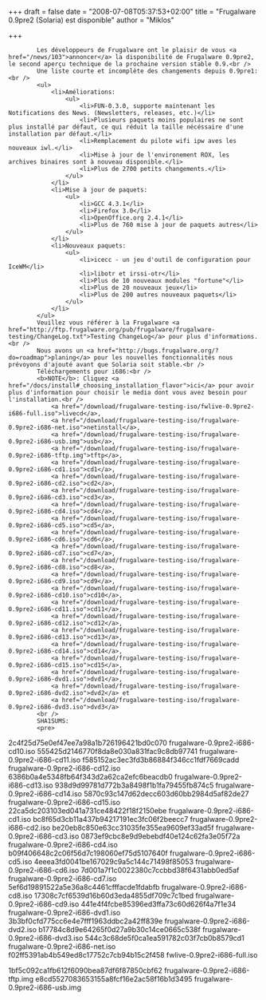 
+++
draft = false
date = "2008-07-08T05:37:53+02:00"
title = "Frugalware 0.9pre2 (Solaria) est disponible"
author = "Miklos"

+++

            Les développeurs de Frugalware ont le plaisir de vous <a href="/news/103">annoncer</a> la disponibilité de Frugalware 0.9pre2, le second aperçu technique de la prochaine version stable 0.9.<br />
            Une liste courte et incomplète des changements depuis 0.9pre1:<br />
            <ul>
                <li>Améliorations:
                    <ul>
                        <li>FUN-0.3.0, supporte maintenant les Notifications des News. (Newsletters, releases, etc.)</li>
                        <li>Plusieurs paquets moins populaires ne sont plus installé par défaut, ce qui réduit la taille nécéssaire d'une installation par défaut.</li>
                        <li>Remplacement du pilote wifi ipw aves les nouveaux iwl.</li>
                        <li>Mise à jour de l'environement ROX, les archives binaires sont à nouveau disponible.</li>
                        <li>Plus de 2700 petits changements.</li>
                    </ul>
                </li>
                <li>Mise à jour de paquets:
                    <ul>
                        <li>GCC 4.3.1</li>
                        <li>Firefox 3.0</li>
                        <li>OpenOffice.org 2.4.1</li>
                        <li>Plus de 760 mise à jour de paquets autres</li>
                    </ul>
                </li>
                <li>Nouveaux paquets:
                    <ul>
                        <li>icecc - un jeu d'outil de configuration pour IceWM</li>
                        <li>libotr et irssi-otr</li>
                        <li>Plus de 10 nouveaux modules "fortune"</li>
                        <li>Plus de 20 nouveaux jeux</li>
                        <li>Plus de 200 autres nouveaux paquets</li>
                    </ul>
                </li>
            </ul>
            Veuillez vous référer à la Frugalware <a href="http://ftp.frugalware.org/pub/frugalware/frugalware-testing/ChangeLog.txt">Testing ChangeLog</a> pour plus d'informations.<br />
            Nous avons un <a href="http://bugs.frugalware.org/?do=roadmap">planing</a> pour les nouvelles fonctionnalités nous prévoyons d'ajouté avant que Solaria soit stable.<br />
            Téléchargements pour i686:<br />
            <b>NOTE</b>: Cliquez <a href="/docs/install#_choosing_installation_flavor">ici</a> pour avoir plus d'information pour choisir le media dont vous avez besoin pour l'installation.<br />
                <a href="/download/frugalware-testing-iso/fwlive-0.9pre2-i686-full.iso">livecd</a>,
                <a href="/download/frugalware-testing-iso/frugalware-0.9pre2-i686-net.iso">netinstall</a>,
                <a href="/download/frugalware-testing-iso/frugalware-0.9pre2-i686-usb.img">usb</a>,
                <a href="/download/frugalware-testing-iso/frugalware-0.9pre2-i686-tftp.img">tftp</a>,
                <a href="/download/frugalware-testing-iso/frugalware-0.9pre2-i686-cd1.iso">cd1</a>,
                <a href="/download/frugalware-testing-iso/frugalware-0.9pre2-i686-cd2.iso">cd2</a>,
                <a href="/download/frugalware-testing-iso/frugalware-0.9pre2-i686-cd3.iso">cd3</a>,
                <a href="/download/frugalware-testing-iso/frugalware-0.9pre2-i686-cd4.iso">cd4</a>,
                <a href="/download/frugalware-testing-iso/frugalware-0.9pre2-i686-cd5.iso">cd5</a>,
                <a href="/download/frugalware-testing-iso/frugalware-0.9pre2-i686-cd6.iso">cd6</a>,
                <a href="/download/frugalware-testing-iso/frugalware-0.9pre2-i686-cd7.iso">cd7</a>,
                <a href="/download/frugalware-testing-iso/frugalware-0.9pre2-i686-cd8.iso">cd8</a>,
                <a href="/download/frugalware-testing-iso/frugalware-0.9pre2-i686-cd9.iso">cd9</a>,
                <a href="/download/frugalware-testing-iso/frugalware-0.9pre2-i686-cd10.iso">cd10</a>,
                <a href="/download/frugalware-testing-iso/frugalware-0.9pre2-i686-cd11.iso">cd11</a>,
                <a href="/download/frugalware-testing-iso/frugalware-0.9pre2-i686-cd12.iso">cd12</a>,
                <a href="/download/frugalware-testing-iso/frugalware-0.9pre2-i686-cd13.iso">cd13</a>,
                <a href="/download/frugalware-testing-iso/frugalware-0.9pre2-i686-cd14.iso">cd14</a>,
                <a href="/download/frugalware-testing-iso/frugalware-0.9pre2-i686-cd15.iso">cd15</a>,
                <a href="/download/frugalware-testing-iso/frugalware-0.9pre2-i686-dvd1.iso">dvd1</a>,
                <a href="/download/frugalware-testing-iso/frugalware-0.9pre2-i686-dvd2.iso">dvd2</a> et
                <a href="/download/frugalware-testing-iso/frugalware-0.9pre2-i686-dvd3.iso">dvd3</a>
            <br />
            SHA1SUMS:
            <pre>
2c4f25d75e0ef47ee7a98a1b726196421bd0c070  frugalware-0.9pre2-i686-cd10.iso
555425d2146770f8da8e030a831fac9c8db97741  frugalware-0.9pre2-i686-cd11.iso
f585152ac3ec3fd3b86884f346cc1fdf7669cadd  frugalware-0.9pre2-i686-cd12.iso
6386b0a4e5348fb64f343d2a62ca2efc6beacdb0  frugalware-0.9pre2-i686-cd13.iso
938d9d99781d772b3a8498f1b1fa79455fb874c5  frugalware-0.9pre2-i686-cd14.iso
5870c93c147d62decc603d60bb2984d5af82de27  frugalware-0.9pre2-i686-cd15.iso
22ca5dc203103ed041a731ce48422f18f2150ebe  frugalware-0.9pre2-i686-cd1.iso
bc8f65d3cb11a437b94217191ec3fc06f2beecc7  frugalware-0.9pre2-i686-cd2.iso
be20eb8c850e63cc31035fe355ea9609ef33ad5f  frugalware-0.9pre2-i686-cd3.iso
0873ef9cbc8e9d9ebebdf40e124c62fa3e05f72a  frugalware-0.9pre2-i686-cd4.iso
b09f406648c2c06f56d7c198060ef75d5107640f  frugalware-0.9pre2-i686-cd5.iso
4eeea3fd0041be167029c9a5c144c71498f85053  frugalware-0.9pre2-i686-cd6.iso
7d001a7f1c0022380c7ccbbd38f6431abb0ed5af  frugalware-0.9pre2-i686-cd7.iso
5ef6d19891522a5e36a8c4461cfffacde1fdabfb  frugalware-0.9pre2-i686-cd8.iso
17308c7cf6539d16b60d3eda4855df709c7c1bed  frugalware-0.9pre2-i686-cd9.iso
441e4f4fcbe85396ed3ffa73c60d626f4a7f1e34  frugalware-0.9pre2-i686-dvd1.iso
3b3bf0cfd775cc6e4e7fff1963ddbc2a42ff839e  frugalware-0.9pre2-i686-dvd2.iso
b17784c8d9e64265f0d27a9b30c14ce0665c538f  frugalware-0.9pre2-i686-dvd3.iso
544c3c68de5f0ca1ea591782c03f7cb0b8579cd1  frugalware-0.9pre2-i686-net.iso
f02ff5391ab4b549ed8c17752c7cb94b15c2f458  fwlive-0.9pre2-i686-full.iso

1bf5c092ca1fb612f6090bea87df6f87850cbf62  frugalware-0.9pre2-i686-tftp.img
e8cd5527083653155a8fcf16e2ac58f16b1d3495  frugalware-0.9pre2-i686-usb.img
            </pre>
            
        